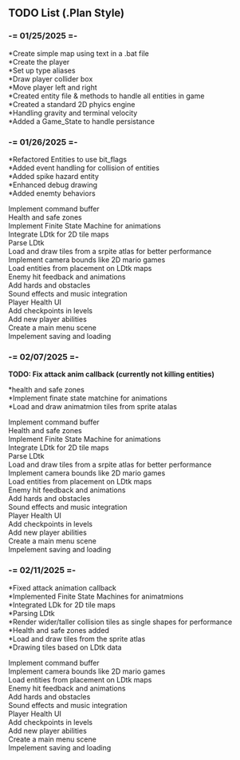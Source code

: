 ## TODO List (.Plan Style)

### -= 01/25/2025 =-

*Create simple map using text in a .bat file  
*Create the player  
*Set up type aliases  
*Draw player collider box  
*Move player left and right  
*Created entity file & methods to handle all entities in game  
*Created a standard 2D phyics engine  
*Handling gravity and terminal velocity  
*Added a Game_State to handle persistance  

### -= 01/26/2025 =-

*Refactored Entities to use bit_flags  
*Added event handling for collision of entities  
*Added spike hazard entity  
*Enhanced debug drawing  
*Added enemty behaviors  

Implement command buffer  
Health and safe zones  
Implement Finite State Machine for animations  
Integrate LDtk for 2D tile maps  
Parse LDtk  
Load and draw tiles from a srpite atlas for better performance  
Implement camera bounds like 2D mario games  
Load entities from placement on LDtk maps  
Enemy hit feedback and animations  
Add hards and obstacles  
Sound effects and music integration  
Player Health UI  
Add checkpoints in levels  
Add new player abilities  
Create a main menu scene  
Impelement saving and loading  

### -= 02/07/2025 =-

**TODO: Fix attack anim callback (currently not killing entities)**

*health and safe zones  
*Implement finate state matchine for animations  
*Load and draw animatmion tiles from sprite atalas  

Implement command buffer  
Health and safe zones  
Implement Finite State Machine for animations  
Integrate LDtk for 2D tile maps  
Parse LDtk  
Load and draw tiles from a srpite atlas for better performance  
Implement camera bounds like 2D mario games  
Load entities from placement on LDtk maps  
Enemy hit feedback and animations  
Add hards and obstacles  
Sound effects and music integration  
Player Health UI  
Add checkpoints in levels  
Add new player abilities  
Create a main menu scene  
Impelement saving and loading  


### -= 02/11/2025 =-

*Fixed attack animation callback  
*Implemented Finite State Machines for animatmions  
*Integrated LDk for 2D tile maps  
*Parsing LDtk  
*Render wider/taller collision tiles as single shapes for performance  
*Health and safe zones added  
*Load and draw tiles from the sprite atlas  
*Drawing tiles based on LDtk data  

Implement command buffer  
Implement camera bounds like 2D mario games  
Load entities from placement on LDtk maps  
Enemy hit feedback and animations  
Add hards and obstacles  
Sound effects and music integration  
Player Health UI  
Add checkpoints in levels  
Add new player abilities  
Create a main menu scene  
Impelement saving and loading  



